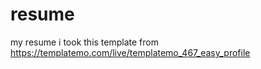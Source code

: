 # resume
my resume
i took this template from https://templatemo.com/live/templatemo_467_easy_profile
